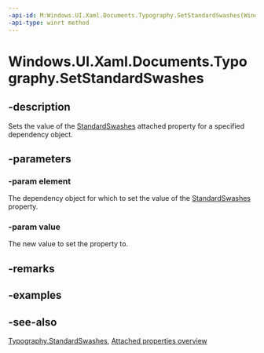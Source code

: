 ```yaml
---
-api-id: M:Windows.UI.Xaml.Documents.Typography.SetStandardSwashes(Windows.UI.Xaml.DependencyObject,System.Int32)
-api-type: winrt method
---
```


<!-- Method syntax
public void SetStandardSwashes(Windows.UI.Xaml.DependencyObject element, System.Int32 value)
-->

# Windows.UI.Xaml.Documents.Typography.SetStandardSwashes

## -description
Sets the value of the [StandardSwashes](typography_standardswashes.md) attached property for a specified dependency object.



## -parameters
### -param element
The dependency object for which to set the value of the [StandardSwashes](typography_standardswashes.md) property.

### -param value
The new value to set the property to.

## -remarks

## -examples

## -see-also

[Typography.StandardSwashes](typography_standardswashes.md), [Attached properties overview](/windows/uwp/xaml-platform/attached-properties-overview)
